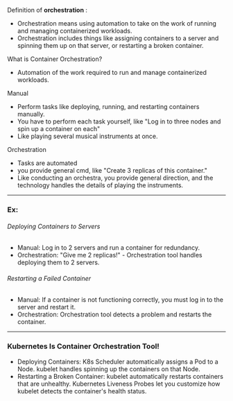 Definition of **orchestration** :
- Orchestration means using automation to take on the work of  running and managing containerized workloads.
- Orchestration includes things like assigning containers to a server and spinning them up on that server, or restarting a broken container.

What is Container Orchestration?
- Automation of the work required to run and manage containerized workloads.

Manual
- Perform tasks like deploying, running, and restarting containers manually.
- You have to perform each task yourself, like "Log in to three nodes and spin up a container on each"
- Like playing several musical instruments at once.

Orchestration
- Tasks are automated
- you provide general cmd, like "Create 3 replicas of this container."
- Like conducting an orchestra, you provide general direction, and the technology handles the details of playing the instruments.

---
### Ex:

###### Deploying Containers to Servers

- Manual: Log in to 2 servers and run a container for redundancy.
- Orchestration:  "Give me 2 replicas!" - Orchestration tool handles deploying them to 2 servers.
###### Restarting  a Failed Container

- Manual: If a container is not functioning correctly, you must log in to the server and restart it.
- Orchestration:   Orchestration tool detects a problem and restarts the container.
---
### Kubernetes Is  Container Orchestration Tool!

- Deploying Containers: K8s Scheduler automatically assigns a Pod to a Node. kubelet handles spinning up the containers on that Node.
- Restarting a Broken Container:  kubelet automatically restarts containers that are unhealthy. Kubernetes Liveness Probes let you customize how kubelet detects the container's health status.











